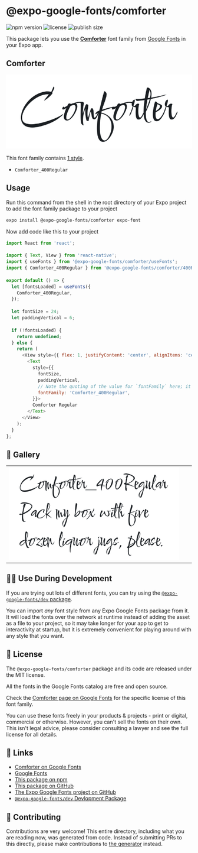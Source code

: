 # @expo-google-fonts/comforter

![npm version](https://flat.badgen.net/npm/v/@expo-google-fonts/comforter)
![license](https://flat.badgen.net/github/license/expo/google-fonts)
![publish size](https://flat.badgen.net/packagephobia/install/@expo-google-fonts/comforter)

This package lets you use the [**Comforter**](https://fonts.google.com/specimen/Comforter) font family from [Google Fonts](https://fonts.google.com/) in your Expo app.

## Comforter

![Comforter](./font-family.png)

This font family contains [1 style](#-gallery).

- `Comforter_400Regular`

## Usage

Run this command from the shell in the root directory of your Expo project to add the font family package to your project
```sh
expo install @expo-google-fonts/comforter expo-font
```

Now add code like this to your project
```js
import React from 'react';

import { Text, View } from 'react-native';
import { useFonts } from '@expo-google-fonts/comforter/useFonts';
import { Comforter_400Regular } from '@expo-google-fonts/comforter/400Regular';

export default () => {
  let [fontsLoaded] = useFonts({
    Comforter_400Regular,
  });

  let fontSize = 24;
  let paddingVertical = 6;

  if (!fontsLoaded) {
    return undefined;
  } else {
    return (
      <View style={{ flex: 1, justifyContent: 'center', alignItems: 'center' }}>
        <Text
          style={{
            fontSize,
            paddingVertical,
            // Note the quoting of the value for `fontFamily` here; it expects a string!
            fontFamily: 'Comforter_400Regular',
          }}>
          Comforter Regular
        </Text>
      </View>
    );
  }
};

```

## 🔡 Gallery


||||
|-|-|-|
|![Comforter_400Regular](.//400Regular/Comforter_400Regular.ttf.png)||||


## 👩‍💻 Use During Development

If you are trying out lots of different fonts, you can try using the [`@expo-google-fonts/dev` package](https://github.com/expo/google-fonts/tree/master/font-packages/dev#readme).

You can import *any* font style from any Expo Google Fonts package from it. It will load the fonts
over the network at runtime instead of adding the asset as a file to your project, so it may take longer
for your app to get to interactivity at startup, but it is extremely convenient
for playing around with any style that you want.

## 📖 License

The `@expo-google-fonts/comforter` package and its code are released under the MIT license.

All the fonts in the Google Fonts catalog are free and open source.

Check the [Comforter page on Google Fonts](https://fonts.google.com/specimen/Comforter) for the specific license of this font family.

You can use these fonts freely in your products & projects - print or digital, commercial or otherwise. However, you can't sell the fonts on their own. This isn't legal advice, please consider consulting a lawyer and see the full license for all details.

## 🔗 Links

- [Comforter on Google Fonts](https://fonts.google.com/specimen/Comforter)
- [Google Fonts](https://fonts.google.com/)
- [This package on npm](https://www.npmjs.com/package/@expo-google-fonts/comforter)
- [This package on GitHub](https://github.com/expo/google-fonts/tree/master/font-packages/comforter)
- [The Expo Google Fonts project on GitHub](https://github.com/expo/google-fonts)
- [`@expo-google-fonts/dev` Devlopment Package](https://github.com/expo/google-fonts/tree/master/font-packages/dev)

## 🤝 Contributing

Contributions are very welcome! This entire directory, including what you are reading now, was generated from code. Instead of submitting PRs to this directly, please make contributions to [the generator](https://github.com/expo/google-fonts/tree/master/packages/generator) instead.
